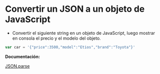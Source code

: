 # Convertir un JSON a un objeto de JavaScript

- Convertir el siguiente string en un objeto de JavaScript, luego mostrar en consola el precio y el modelo del objeto.

```js
var car = '{"price":3500,"model":"Etios","brand":"Toyota"}'
```

**Documentación:**

[JSON.parse](https://www.w3schools.com/js/js_json_parse.asp)
